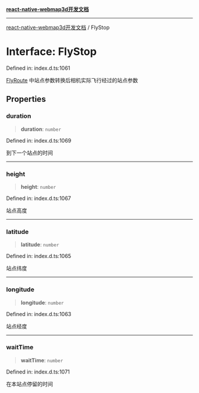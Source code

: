 [**react-native-webmap3d开发文档**](../README.md)

***

[react-native-webmap3d开发文档](../globals.md) / FlyStop

# Interface: FlyStop

Defined in: index.d.ts:1061

[FlyRoute](FlyRoute.md) 中站点参数转换后相机实际飞行经过的站点参数

## Properties

### duration

> **duration**: `number`

Defined in: index.d.ts:1069

到下一个站点的时间

***

### height

> **height**: `number`

Defined in: index.d.ts:1067

站点高度

***

### latitude

> **latitude**: `number`

Defined in: index.d.ts:1065

站点纬度

***

### longitude

> **longitude**: `number`

Defined in: index.d.ts:1063

站点经度

***

### waitTime

> **waitTime**: `number`

Defined in: index.d.ts:1071

在本站点停留的时间
